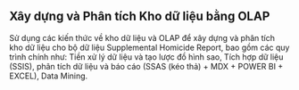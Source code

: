 ## Xây dựng và Phân tích Kho dữ liệu bằng OLAP
Sử dụng các kiến thức về kho dữ liệu và OLAP để xây dựng và phân tích kho dữ liệu cho bộ dữ liệu Supplemental Homicide Report, bao gồm các quy trình chính như: Tiền xử lý dữ liệu và tạo lược đồ hình sao, Tích hợp dữ liệu (SSIS), phân tích dữ liệu và báo cáo (SSAS (kéo thả) + MDX + POWER BI + EXCEL), Data Mining.
